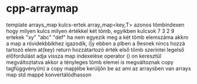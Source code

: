 # cpp-arraymap
template arrays_map kulcs-ertek array_map&lt;key,T> azonos tömbindexen hogy milyen kulcs milyen értékkel két tömb, egyikben kulcsok  7     3     2    9                    ertekek "xy" "abc" "def" ha nem egyezik meg a két tömb elemszáma akkro a map a rövidekbbikhez igazodik, í]y ebben a plben a 9esnek nincs hozzá tartozó elem  at(key) return hozzátartozó érték első tömb szerintei legelső előfordulást adja vissza map indexelése operator () on keresztül megváltoztatva akkor a tényleges tömb elemei is megváltoznak copy tagfüggvény(m) a copy mapjébe kerüljön be az ami az arraysben van arrays map std mappé konvertálódhasson
